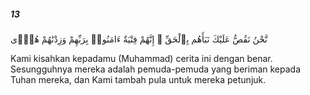 ##### 13

<span class="ayah">نَّحْنُ نَقُصُّ عَلَيْكَ نَبَأَهُم بِٱلْحَقِّ ۚ إِنَّهُمْ فِتْيَةٌ ءَامَنُوا۟ بِرَبِّهِمْ وَزِدْنَٰهُمْ هُدًۭى</span>

<span class="ayah_translation">Kami kisahkan kepadamu (Muhammad) cerita ini dengan benar. Sesungguhnya mereka adalah pemuda-pemuda yang beriman kepada Tuhan mereka, dan Kami tambah pula untuk mereka petunjuk.</span>
